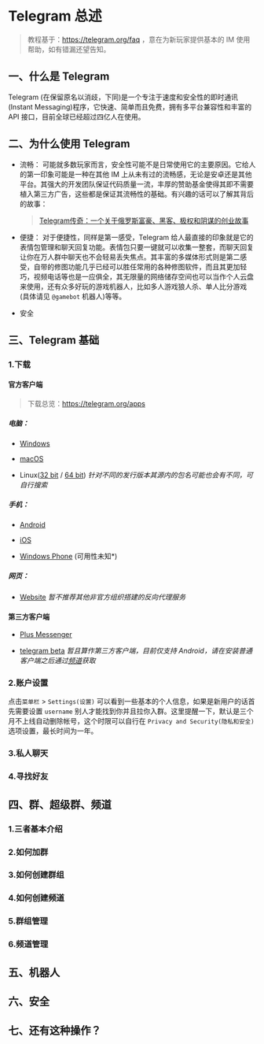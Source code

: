 # Telegram 总述

> 教程基于：https://telegram.org/faq ，意在为新玩家提供基本的 IM 使用帮助，如有错漏还望告知。

## 一、什么是 Telegram

Telegram (在保留原名以消歧，下同)是一个专注于速度和安全性的即时通讯(Instant Messaging)程序，它快速、简单而且免费，拥有多平台兼容性和丰富的 API 接口，目前全球已经超过四亿人在使用。

## 二、为什么使用 Telegram

- 流畅：
    可能就多数玩家而言，安全性可能不是日常使用它的主要原因。它给人的第一印象可能是一种在其他 IM 上从未有过的流畅感，无论是安卓还是其他平台。其强大的开发团队保证代码质量一流，丰厚的赞助基金使得其即不需要植入第三方广告，这些都是保证其流畅性的基础。有兴趣的话可以了解其背后的故事：

    > [Telegram传奇：一个关于俄罗斯富豪、黑客、极权和阴谋的创业故事](http://www.tmtpost.com/1443098.html)

- 便捷：
    对于便捷性，同样是第一感受，Telegram 给人最直接的印象就是它的表情包管理和聊天回复功能。表情包只要一键就可以收集一整套，而聊天回复让你在万人群中聊天也不会轻易丢失焦点。其丰富的多媒体形式则是第二感受，自带的修图功能几乎已经可以胜任常用的各种修图软件，而且其更加轻巧，视频电话等也是一应俱全，其无限量的网络储存空间也可以当作个人云盘来使用，还有众多好玩的游戏机器人，比如多人游戏狼人杀、单人比分游戏(具体请见 `@gamebot` 机器人)等等。

- 安全


## 三、Telegram 基础

### 1.下载

#### 官方客户端
> 下载总览：https://telegram.org/apps

##### 电脑：

- [Windows](https://telegram.org/dl/desktop/win)

- [macOS](https://telegram.org/dl/desktop/mac)

- Linux([32 bit](https://telegram.org/dl/desktop/linux32) / [64 bit](https://telegram.org/dl/desktop/linux))
    *针对不同的发行版本其源内的包名可能也会有不同，可自行搜索*

##### 手机：

- [Android](https://play.google.com/store/apps/details?id=org.telegram.messenger)

- [iOS](https://itunes.apple.com/app/telegram-messenger/id686449807)

- [Windows Phone](https://www.microsoft.com/ug-cn/store/p/telegram-messenger/9wzdncrdzhs0?rtc=1) (可用性未知*)

##### 网页：

- [Website](https://telegram.org/dl/webogram)
*暂不推荐其他非官方组织搭建的反向代理服务*

#### 第三方客户端

- [Plus Messenger](http://plusmessenger.org/)

- [telegram beta](https://t.co/PjOdS0Udyu)
*暂且算作第三方客户端，目前仅支持 Android，请在安装普通客户端之后通过[频道](https://t.me/tgbeta)获取*

### 2.账户设置
点击`菜单栏` > `Settings(设置)` 可以看到一些基本的个人信息，如果是新用户的话首先需要设置 `username` 别人才能找到你并且拉你入群。这里提醒一下，默认是三个月不上线自动删除帐号，这个时限可以自行在 `Privacy and Security(隐私和安全)` 选项设置，最长时间为一年。
### 3.私人聊天

### 4.寻找好友

## 四、群、超级群、频道

### 1.三者基本介绍

### 2.如何加群

### 3.如何创建群组

### 4.如何创建频道

### 5.群组管理

### 6.频道管理

## 五、机器人

## 六、安全

## 七、还有这种操作？
